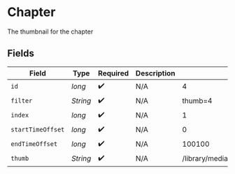# Chapter

The thumbnail for the chapter


## Fields

| Field                                | Type                                 | Required                             | Description                          | Example                              |
| ------------------------------------ | ------------------------------------ | ------------------------------------ | ------------------------------------ | ------------------------------------ |
| `id`                                 | *long*                               | :heavy_check_mark:                   | N/A                                  | 4                                    |
| `filter`                             | *String*                             | :heavy_check_mark:                   | N/A                                  | thumb=4                              |
| `index`                              | *long*                               | :heavy_check_mark:                   | N/A                                  | 1                                    |
| `startTimeOffset`                    | *long*                               | :heavy_check_mark:                   | N/A                                  | 0                                    |
| `endTimeOffset`                      | *long*                               | :heavy_check_mark:                   | N/A                                  | 100100                               |
| `thumb`                              | *String*                             | :heavy_check_mark:                   | N/A                                  | /library/media/46883/chapterImages/1 |